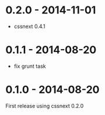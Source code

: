 # 0.2.0 - 2014-11-01

- cssnext 0.4.1

# 0.1.1 - 2014-08-20

- fix grunt task

# 0.1.0 - 2014-08-20

First release using cssnext 0.2.0
